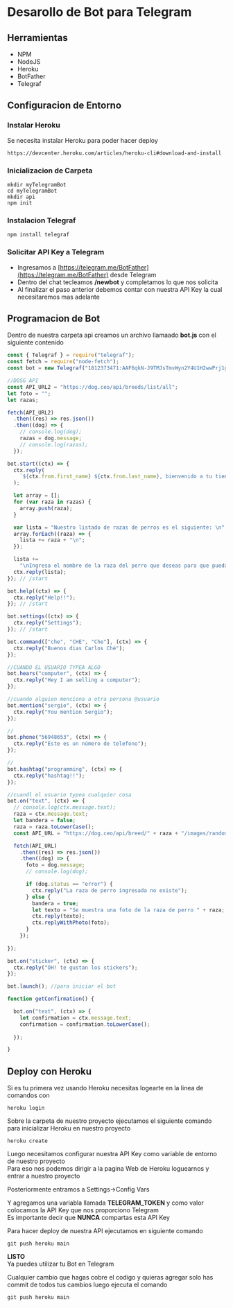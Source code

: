 # Desarollo de Bot para Telegram

## Herramientas
- NPM
- NodeJS
- Heroku
- BotFather
- Telegraf

## Configuracion de Entorno

### Instalar Heroku
Se necesita instalar Heroku para poder hacer deploy 
```
https://devcenter.heroku.com/articles/heroku-cli#download-and-install
```

### Inicializacion de Carpeta
```
mkdir myTelegramBot
cd myTelegramBot
mkdir api
npm init
```

### Instalacion Telegraf
```
npm install telegraf
```

### Solicitar API Key a Telegram

* Ingresamos a [https://telegram.me/BotFather](https://telegram.me/BotFather) desde Telegram
* Dentro del chat tecleamos **/newbot** y completamos lo que nos solicita
* Al finalizar el paso anterior debemos contar con nuestra API Key la cual necesitaremos mas adelante

## Programacion de Bot

Dentro de nuestra carpeta api creamos un archivo llamaado **bot.js** con el siguiente contenido

```javascript
const { Telegraf } = require("telegraf");
const fetch = require("node-fetch");
const bot = new Telegraf("1812373471:AAF6qkN-J9TMJsTmvWyn2Y4U1H2wwPrj1gU");

//DOSG API
const API_URL2 = "https://dog.ceo/api/breeds/list/all";
let foto = "";
let razas;

fetch(API_URL2)
  .then((res) => res.json())
  .then((dog) => {
    // console.log(dog);
    razas = dog.message;
    // console.log(razas);
  });

bot.start((ctx) => {
  ctx.reply(
    `${ctx.from.first_name} ${ctx.from.last_name}, bienvenido a tu tienda de perros favorita :)`
  );

  let array = [];
  for (var raza in razas) {
    array.push(raza);
  }

  var lista = "Nuestro listado de razas de perros es el siguiente: \n";
  array.forEach((raza) => {
    lista += raza + "\n";
  });

  lista +=
    "\nIngresa el nombre de la raza del perro que deseas para que puedas ver la foto y precio de este tipo de raza";
  ctx.reply(lista);
}); // /start

bot.help((ctx) => {
  ctx.reply("Help!!");
}); // /start

bot.settings((ctx) => {
  ctx.reply("Settings");
}); // /start

bot.command(["che", "CHE", "Che"], (ctx) => {
  ctx.reply("Buenos dias Carlos Ché");
});

//CUANDO EL USUARIO TYPEA ALGO
bot.hears("computer", (ctx) => {
  ctx.reply("Hey I am selling a computer");
});

//cuando alguien menciona a otra persona @usuario
bot.mention("sergio", (ctx) => {
  ctx.reply("You mention Sergio");
});

//
bot.phone("56948653", (ctx) => {
  ctx.reply("Este es un número de telefono");
});

//
bot.hashtag("programming", (ctx) => {
  ctx.reply("hashtag!!");
});

//cuandl el usuario typea cualquier cosa
bot.on("text", (ctx) => {
  // console.log(ctx.message.text);
  raza = ctx.message.text;
  let bandera = false;
  raza = raza.toLowerCase();
  const API_URL = "https://dog.ceo/api/breed/" + raza + "/images/random";

  fetch(API_URL)
    .then((res) => res.json())
    .then((dog) => {
      foto = dog.message;
      // console.log(dog);

      if (dog.status == "error") {
        ctx.reply("La raza de perro ingresada no existe");
      } else {
        bandera = true;
        let texto = "Se muestra una foto de la raza de perro " + raza;
        ctx.reply(texto);
        ctx.replyWithPhoto(foto);
      }
    });
    
});

bot.on("sticker", (ctx) => {
  ctx.reply("OH! te gustan los stickers");
});

bot.launch(); //para iniciar el bot

function getConfirmation() {

  bot.on("text", (ctx) => {
    let confirmation = ctx.message.text;
    confirmation = confirmation.toLowerCase();
    
  });

}

```

## Deploy con Heroku  

Si es tu primera vez usando Heroku necesitas logearte en la linea de comandos con 

```
heroku login
```

Sobre la carpeta de nuestro proyecto ejecutamos el siguiente comando para inicializar Heroku en nuestro proyecto

```
heroku create
```

Luego necesitamos configurar nuestra API Key como variable de entorno de nuestro proyecto  
Para eso nos podemos dirigir a la pagina Web de Heroku loguearnos y entrar a nuestro proyecto

Posteriormente entramos a Settings->Config Vars

Y agregamos una variabla llamada **TELEGRAM_TOKEN** y como valor colocamos la API Key que nos proporciono Telegram  
Es importante decir que **NUNCA** compartas esta API Key


Para hacer deploy de nuestra API ejecutamos en siguiente comando
```
git push heroku main
```

**LISTO**  
Ya puedes utilizar tu Bot en Telegram  

Cualquier cambio que hagas cobre el codigo y quieras agregar solo has commit de todos tus cambios luego ejecuta el comando
```
git push heroku main
```

